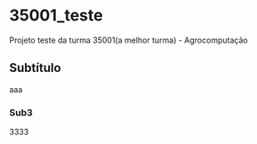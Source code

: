 # 35001_teste
Projeto teste da turma 35001(a melhor turma) - Agrocomputação
## Subtítulo
aaa
### Sub3
3333
